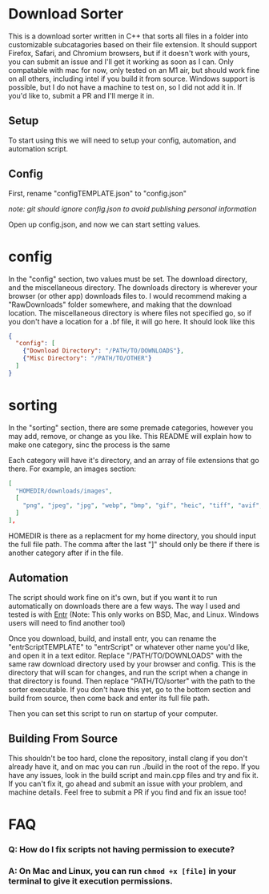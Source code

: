 # Download Sorter
This is a download sorter written in C++ that sorts all files in a folder into customizable subcatagories based on their file extension. It should support Firefox, Safari, and Chromium browsers, but if it doesn't work with yours, you can submit an issue and I'll get it working as soon as I can.
Only compatable with mac for now, only tested on an M1 air, but should work fine on all others, including intel if you build it from source. Windows support is possible, but I do not have a machine to test on, so I did not add it in. If you'd like to, submit a PR and I'll merge it in.

## Setup

To start using this we will need to setup your config, automation, and automation script.

## Config

First, rename "configTEMPLATE.json" to "config.json"

*note: git should ignore config.json to avoid publishing personal information*

Open up config.json, and now we can start setting values.

# config

In the "config" section, two values must be set. The download directory, and the miscellaneous directory. The downloads directory is wherever your browser (or other app) downloads files to. I would recommend making a "RawDownloads" folder somewhere, and making that the download location. The miscellaneous directory is where files not specified go, so if you don't have a location for a .bf file, it will go here.
It should look like this

```json
{
  "config": [
    {"Download Directory": "/PATH/TO/DOWNLOADS"},
    {"Misc Directory": "/PATH/TO/OTHER"}
  ]
}
```

# sorting

In the "sorting" section, there are some premade categories, however you may add, remove, or change as you like. This README will explain how to make one category, sinc the process is the same

Each category will have it's directory, and an array of file extensions that go there. For example, an images section:

```json
[
  "HOMEDIR/downloads/images",
  [
    "png", "jpeg", "jpg", "webp", "bmp", "gif", "heic", "tiff", "avif", "svg", "icns"
  ]
],
```

HOMEDIR is there as a replacment for my home directory, you should input the full file path.
The comma after the last "]" should only be there if there is another category after if in the file.

## Automation

The script should work fine on it's own, but if you want it to run automatically on downloads there are a few ways. The way I used and tested is with [Entr](https://github.com/eradman/entr) (Note: This only works on BSD, Mac, and Linux. Windows users will need to find another tool)

Once you download, build, and install entr, you can rename the "entrScriptTEMPLATE" to "entrScript" or whatever other name you'd like, and open it in a text editor.
Replace "/PATH/TO/DOWNLOADS" with the same raw download directory used by your browser and config. This is the directory that will scan for changes, and run the script when a change in that directory is found. Then replace "PATH/TO/sorter" with the path to the sorter executable. If you don't have this yet, go to the bottom section and build from source, then come back and enter its full file path.

Then you can set this script to run on startup of your computer.

## Building From Source

This shouldn't be too hard, clone the repository, install clang if you don't already have it, and on mac you can run ./build in the root of the repo. If you have any issues, look in the build script and main.cpp files and try and fix it. If you can't fix it, go ahead and submit an issue with your problem, and machine details. Feel free to submit a PR if you find and fix an issue too!

# FAQ

### Q: How do I fix scripts not having permission to execute?
### A: On Mac and Linux, you can run ```chmod +x [file]``` in your terminal to give it execution permissions.

